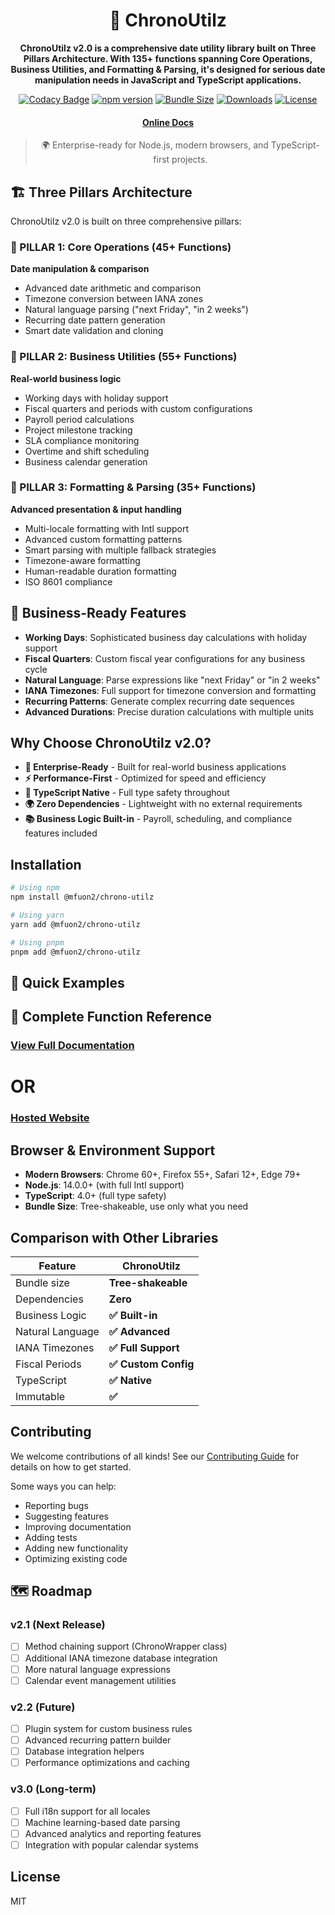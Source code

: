 
<div align="center">
<h1>📅 ChronoUtilz</h1>

**ChronoUtilz v2.0 is a comprehensive date utility library built on Three Pillars Architecture. With 135+ functions spanning Core Operations, Business Utilities, and Formatting & Parsing, it's designed for serious date manipulation needs in JavaScript and TypeScript applications.**

[![Codacy Badge](https://api.codacy.com/project/badge/Grade/19bff778386b42779ffa07b61171420e)](https://app.codacy.com/gh/Fintector/date-wise?utm_source=github.com&utm_medium=referral&utm_content=Fintector/date-wise&utm_campaign=Badge_Grade)
[![npm version](https://img.shields.io/npm/v/@mfuon2/chrono-utilz.svg)](https://www.npmjs.com/package/chrono-utilz)
[![Bundle Size](https://img.shields.io/bundlephobia/minzip/@mfuon2/chrono-utilz)](https://bundlephobia.com/package/@mfuon2/chrono-utilz)
[![Downloads](https://img.shields.io/npm/dm/@mfuon2/chrono-utilz.svg)](https://www.npmjs.com/package/@mfuon2/chrono-utilz)
[![License](https://img.shields.io/npm/l/@mfuon2/chrono-utilz.svg)](https://github.com/mfuon2/chrono-utilz/blob/main/LICENSE.md)

#### [Online Docs](https://chronoutilz.netlify.app/)

> 🌍 Enterprise-ready for Node.js, modern browsers, and TypeScript-first projects.
</div>

## 🏗️ Three Pillars Architecture

ChronoUtilz v2.0 is built on three comprehensive pillars:

### 🔹 PILLAR 1: Core Operations (45+ Functions)
**Date manipulation & comparison**
- Advanced date arithmetic and comparison
- Timezone conversion between IANA zones
- Natural language parsing ("next Friday", "in 2 weeks")
- Recurring date pattern generation
- Smart date validation and cloning

### 🔹 PILLAR 2: Business Utilities (55+ Functions) 
**Real-world business logic**
- Working days with holiday support
- Fiscal quarters and periods with custom configurations
- Payroll period calculations
- Project milestone tracking
- SLA compliance monitoring
- Overtime and shift scheduling
- Business calendar generation

### 🔹 PILLAR 3: Formatting & Parsing (35+ Functions)
**Advanced presentation & input handling**
- Multi-locale formatting with Intl support
- Advanced custom formatting patterns
- Smart parsing with multiple fallback strategies
- Timezone-aware formatting
- Human-readable duration formatting
- ISO 8601 compliance

## 🚀 Business-Ready Features

- **Working Days**: Sophisticated business day calculations with holiday support
- **Fiscal Quarters**: Custom fiscal year configurations for any business cycle
- **Natural Language**: Parse expressions like "next Friday" or "in 2 weeks"
- **IANA Timezones**: Full support for timezone conversion and formatting
- **Recurring Patterns**: Generate complex recurring date sequences
- **Advanced Durations**: Precise duration calculations with multiple units

## Why Choose ChronoUtilz v2.0?

- **🏢 Enterprise-Ready** - Built for real-world business applications
- **⚡ Performance-First** - Optimized for speed and efficiency
- **🔧 TypeScript Native** - Full type safety throughout
- **🌍 Zero Dependencies** - Lightweight with no external requirements
- **📚 Business Logic Built-in** - Payroll, scheduling, and compliance features included

## Installation

```bash
# Using npm
npm install @mfuon2/chrono-utilz

# Using yarn
yarn add @mfuon2/chrono-utilz

# Using pnpm
pnpm add @mfuon2/chrono-utilz
```

## 🚀 Quick Examples


## 📖 Complete Function Reference

### [View Full Documentation](DOCS.md) 
# OR 
### [Hosted Website](https://chronoutilz.netlify.app/)

## Browser & Environment Support

- **Modern Browsers**: Chrome 60+, Firefox 55+, Safari 12+, Edge 79+
- **Node.js**: 14.0.0+ (with full Intl support)
- **TypeScript**: 4.0+ (full type safety)
- **Bundle Size**: Tree-shakeable, use only what you need

## Comparison with Other Libraries

| Feature          | ChronoUtilz |
|------------------|------------------|
| Bundle size      | **Tree-shakeable** |
| Dependencies     | **Zero** |
| Business Logic   | **✅ Built-in** |
| Natural Language | **✅ Advanced** |
| IANA Timezones   | **✅ Full Support** |
| Fiscal Periods   | **✅ Custom Config** |
| TypeScript       | **✅ Native** |
| Immutable        | **✅** |

## Contributing

We welcome contributions of all kinds! See our [Contributing Guide](CONTRIBUTING.md) for details on how to get started.

Some ways you can help:
- Reporting bugs
- Suggesting features
- Improving documentation
- Adding tests
- Adding new functionality
- Optimizing existing code

## 🗺️ Roadmap

### v2.1 (Next Release)
- [ ] Method chaining support (ChronoWrapper class)
- [ ] Additional IANA timezone database integration
- [ ] More natural language expressions
- [ ] Calendar event management utilities

### v2.2 (Future)
- [ ] Plugin system for custom business rules
- [ ] Advanced recurring pattern builder
- [ ] Database integration helpers
- [ ] Performance optimizations and caching

### v3.0 (Long-term)
- [ ] Full i18n support for all locales
- [ ] Machine learning-based date parsing
- [ ] Advanced analytics and reporting features
- [ ] Integration with popular calendar systems

## License

MIT
